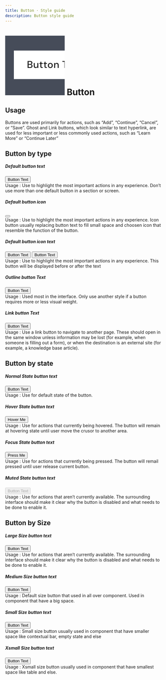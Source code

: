 ```yaml
---
title: Button · Style guide
description: Button style guide
---
```


<script setup>
  import Button from '../../components/button/Button.vue'
  import Caption from '../../components/caption/Caption.vue'
  import IconPersona from '@privyid/persona-icon/vue/persona/20.vue'
</script>

<style scoped lang="postcss">
</style>

# ![button](/assets/images/img-guide-button.svg) Button

## Usage
Buttons are used primarily for actions, such as “Add”, “Continue”, “Cancel”, or “Save”. Ghost and Link buttons, which look similar to text hyperlink, are used for less important or less commonly used actions, such as “Learn More” or “Continue Later”

## Button by type

##### Default button text

<div>
  <Button>Button Text</Button>
</div>
<div class="flex pt-5 pb-8">
  <div class="w-3/4">
    <Caption class="!text-subtle dark:!text-dark-subtle">
    Usage : Use to highlight the most important actions in any experience. Don’t use more than one default button in a section or screen.
    </Caption>
  </div>
</div>

##### Default button icon
<div>
  <Button icon><IconPersona /></Button>
</div>
<div class="flex pt-5 pb-6">
  <div class="w-3/4">
    <Caption class="!text-subtle dark:!text-dark-subtle">
    Usage : Use to highlight the most important actions in any experience. Icon button usually replacing button text to fill small space and choosen icon that resemble the function of the button.
    </Caption>
  </div>
</div>

##### Default button icon text
<div class="flex space-x-3">
  <Button icon><IconPersona /> Button Text</Button>
  <Button icon>Button Text <IconPersona /></Button>
</div>
<div class="flex pt-5 pb-8">
  <div class="w-3/4">
    <Caption class="!text-subtle dark:!text-dark-subtle">
    Usage : Use to highlight the most important actions in any experience.
    This button will be displayed before or after the text
    </Caption>
  </div>
</div>

##### Outline button Text
<div class="flex space-x-3">
  <Button variant="outline">Button Text</Button>
</div>
<div class="flex pt-5 pb-8">
  <div class="w-3/4">
    <Caption class="!text-subtle dark:!text-dark-subtle">
    Usage : Used most in the interface. Only use another style
    if a button requires more or less visual weight.
    </Caption>
  </div>
</div>

##### Link button Text
<div class="flex space-x-3">
  <Button variant="link">Button Text</Button>
</div>
<div class="flex pt-5 pb-8">
  <div class="w-3/4">
    <Caption class="!text-subtle dark:!text-dark-subtle">
    Usage : Use a link button to navigate to another page.
    These should open in the same window unless information may be
    lost (for example, when someone is filling out a form), or when
    the destination is an external site (for example, a knowledge base article).
    </Caption>
  </div>
</div>

## Button by state

##### Normal State button text

<div>
  <Button>Button Text</Button>
</div>
<div class="flex pt-5 pb-8">
  <div class="w-3/4">
    <Caption class="!text-subtle dark:!text-dark-subtle">
    Usage : Use for default state of the button.
    </Caption>
  </div>
</div>

##### Hover State button text

<div>
  <Button>Hover Me</Button>
</div>
<div class="flex pt-5 pb-8">
  <div class="w-3/4">
    <Caption class="!text-subtle dark:!text-dark-subtle">
    Usage : Use for actions that currently being hovered.
    The button will remain at hovering state until user move the crusor to another area.
    </Caption>
  </div>
</div>

##### Focus State button text

<div>
  <Button>Press Me</Button>
</div>
<div class="flex pt-5 pb-8">
  <div class="w-3/4">
    <Caption class="!text-subtle dark:!text-dark-subtle">
    Usage : Use for actions that currently being pressed.
    The button will remail pressed until user release current button.
    </Caption>
  </div>
</div>

##### Muted State button text

<div>
  <Button disabled>Button Text</Button>
</div>
<div class="flex pt-5 pb-8">
  <div class="w-3/4">
    <Caption class="!text-subtle dark:!text-dark-subtle">
    Usage : Use for actions that aren’t currently available.
    The surrounding interface should make it clear why the button is
    disabled and what needs to be done to enable it.
    </Caption>
  </div>
</div>

## Button by Size

##### Large Size button text
<div class="flex space-x-3">
  <Button size="lg">Button Text</Button>
</div>
<div class="flex pt-5 pb-8">
  <div class="w-3/4">
    <Caption class="!text-subtle dark:!text-dark-subtle">
    Usage : Use for actions that aren’t currently available.
    The surrounding interface should make it clear why the button is
    disabled and what needs to be done to enable it.
    </Caption>
  </div>
</div>

##### Medium Size button text
<div class="flex space-x-3">
  <Button size="md">Button Text</Button>
</div>
<div class="flex pt-5 pb-8">
  <div class="w-3/4">
    <Caption class="!text-subtle dark:!text-dark-subtle">
    Usage : Default size button that used in all over component.
    Used in component that have a big space.
    </Caption>
  </div>
</div>

##### Small Size button text
<div class="flex space-x-3">
  <Button size="sm">Button Text</Button>
</div>
<div class="flex pt-5 pb-8">
  <div class="w-3/4">
    <Caption class="!text-subtle dark:!text-dark-subtle">
    Usage : Small size button usually used in component that
    have smaller space like contextual bar, empty state and else
    </Caption>
  </div>
</div>

##### Xsmall Size button text
<div class="flex space-x-3">
  <Button size="xs">Button Text</Button>
</div>
<div class="flex pt-5 pb-8">
  <div class="w-3/4">
    <Caption class="!text-subtle dark:!text-dark-subtle">
    Usage : Xsmall size button usually used in component
    that have smallest space like table and else.
    </Caption>
  </div>
</div>
